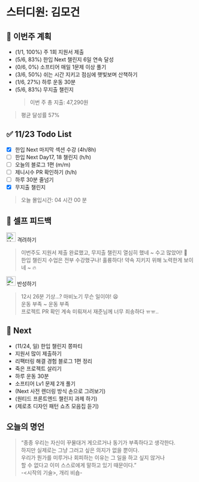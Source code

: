 # 스터디원: 김모건

## 🚀 이번주 계획

- (1/1, 100%) 주 1회 지원서 제출
- (5/6, 83%) 한입 Next 챌린지 6일 연속 달성
- (0/6, 0%) 소프티어 매일 1문제 이상 풀기
- (3/6, 50%) 쉬는 시간 지키고 점심에 햇빛보며 산책하기
- (1/6, 27%) 하루 운동 30분
- (5/6, 83%) 무지출 챌린지
  > 이번 주 총 지출: 47,290원

> 평균 달성률 57%

## ✅ 11/23 Todo List

- [x] 한입 Next 마지막 섹션 수강 (4h/8h)
- [ ] 한입 Next Day17, 18 챌린지 (h/h)
- [ ] 오늘의 블로그 1편 (m/m)
- [ ] 제니시수 PR 확인하기 (h/h)
- [ ] 하루 30분 줄넘기
- [x] 무지출 챌린지

> 오늘 몰입시간: 04 시간 00 분 <br>

## 🎉 셀프 피드백

<img src="https://raw.githubusercontent.com/Tarikul-Islam-Anik/Animated-Fluent-Emojis/master/Emojis/Smilies/Hugging%20Face.png" alt="Hugging Face" width="25" height="25"> 격려하기</img>

> 이번주도 지원서 제출 완료했고, 무지출 챌린지 열심히 했네 ~ 수고 많았어! 🤗 <br>
> 한입 챌린지 수업은 전부 수강했구나! 훌륭하다! 약속 지키지 위해 노력한게 보이네 ~ 🔥 <br>

<img src="https://raw.githubusercontent.com/Tarikul-Islam-Anik/Animated-Fluent-Emojis/master/Emojis/Smilies/Face%20with%20Monocle.png" alt="Face with Monocle" width="25" height="25"> 반성하기</img>

> 12시 26분 기상...? 마비노기 무슨 일이야! 😫 <br>
> 운동 부족 ~ 운동 부족 <br>
> 프로젝트 PR 확인 계속 미뤄져서 재준님께 너무 죄송하다 ㅠㅠ.. <br>

## 🌱 Next

- (11/24, 일) 한입 챌린지 쫑파티
- 지원서 많이 제출하기
- 리팩터링 해결 경험 블로그 1편 정리
- 죽은 프로젝트 살리기
- 하루 운동 30분
- 소프티어 Lv1 문제 2개 풀기
- (Next 사전 렌더링 방식 손으로 그려보기)
- (원티드 프론트엔드 챌린지 과제 하기)
- (제로초 디자인 패턴 쇼츠 모음집 듣기)

## 오늘의 명언

> “종종 우리는 자신이 꾸물대거 게으르거나 동기가 부족하다고 생각한다. <br>
> 하지만 실제로는 그냥 그러고 싶은 의지가 없을 뿐이다. <br>
> 우리가 뭔가를 미루거나 회피하는 이유는 그 일을 하고 싶지 않거나 <br>
> 할 수 없다고 이미 스스로에게 말하고 있기 때문이다.” <br>
> -<시작의 기술>, 개리 비숍-
